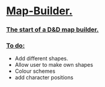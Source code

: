 <h1><ins>Map-Builder.</ins></h1> 
<h3><ins>The start of a D&amp;D map builder.</ins></h3>
<h3> <ins> To do:</ins></h3>
<ul> 
  <li>Add different shapes.</li>
  <li> Allow user to make own shapes</li>
  <li> Colour schemes </li>
  <li> add character positions</li>
</ul>
